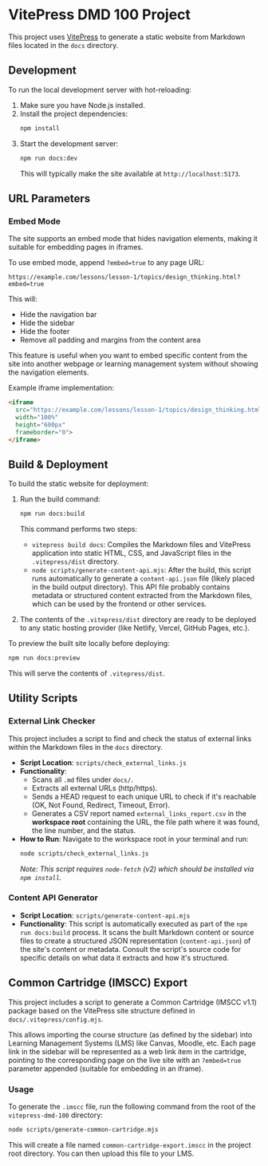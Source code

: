 # VitePress DMD 100 Project

This project uses [VitePress](https://vitepress.dev/) to generate a static website from Markdown files located in the `docs` directory.

## Development

To run the local development server with hot-reloading:

1.  Make sure you have Node.js installed.
2.  Install the project dependencies:
    ```bash
    npm install
    ```
3.  Start the development server:
    ```bash
    npm run docs:dev
    ```
    This will typically make the site available at `http://localhost:5173`.

## URL Parameters

### Embed Mode

The site supports an embed mode that hides navigation elements, making it suitable for embedding pages in iframes.

To use embed mode, append `?embed=true` to any page URL:

```
https://example.com/lessons/lesson-1/topics/design_thinking.html?embed=true
```

This will:
- Hide the navigation bar
- Hide the sidebar
- Hide the footer
- Remove all padding and margins from the content area

This feature is useful when you want to embed specific content from the site into another webpage or learning management system without showing the navigation elements.

Example iframe implementation:
```html
<iframe 
  src="https://example.com/lessons/lesson-1/topics/design_thinking.html?embed=true" 
  width="100%" 
  height="600px" 
  frameborder="0">
</iframe>
```

## Build & Deployment

To build the static website for deployment:

1.  Run the build command:
    ```bash
    npm run docs:build
    ```
    This command performs two steps:
    *   `vitepress build docs`: Compiles the Markdown files and VitePress application into static HTML, CSS, and JavaScript files in the `.vitepress/dist` directory.
    *   `node scripts/generate-content-api.mjs`: After the build, this script runs automatically to generate a `content-api.json` file (likely placed in the build output directory). This API file probably contains metadata or structured content extracted from the Markdown files, which can be used by the frontend or other services.

2.  The contents of the `.vitepress/dist` directory are ready to be deployed to any static hosting provider (like Netlify, Vercel, GitHub Pages, etc.).

To preview the built site locally before deploying:

```bash
npm run docs:preview
```
This will serve the contents of `.vitepress/dist`.

## Utility Scripts

### External Link Checker

This project includes a script to find and check the status of external links within the Markdown files in the `docs` directory.

*   **Script Location**: `scripts/check_external_links.js`
*   **Functionality**:
    *   Scans all `.md` files under `docs/`.
    *   Extracts all external URLs (http/https).
    *   Sends a HEAD request to each unique URL to check if it's reachable (OK, Not Found, Redirect, Timeout, Error).
    *   Generates a CSV report named `external_links_report.csv` in the **workspace root** containing the URL, the file path where it was found, the line number, and the status.
*   **How to Run**:
    Navigate to the workspace root in your terminal and run:
    ```bash
    node scripts/check_external_links.js
    ```
    *Note: This script requires `node-fetch` (v2) which should be installed via `npm install`.*

### Content API Generator

*   **Script Location**: `scripts/generate-content-api.mjs`
*   **Functionality**: This script is automatically executed as part of the `npm run docs:build` process. It scans the built Markdown content or source files to create a structured JSON representation (`content-api.json`) of the site's content or metadata. Consult the script's source code for specific details on what data it extracts and how it's structured.

## Common Cartridge (IMSCC) Export

This project includes a script to generate a Common Cartridge (IMSCC v1.1) package based on the VitePress site structure defined in `docs/.vitepress/config.mjs`.

This allows importing the course structure (as defined by the sidebar) into Learning Management Systems (LMS) like Canvas, Moodle, etc. Each page link in the sidebar will be represented as a web link item in the cartridge, pointing to the corresponding page on the live site with an `?embed=true` parameter appended (suitable for embedding in an iframe).

### Usage

To generate the `.imscc` file, run the following command from the root of the `vitepress-dmd-100` directory:

```bash
node scripts/generate-common-cartridge.mjs
```

This will create a file named `common-cartridge-export.imscc` in the project root directory. You can then upload this file to your LMS.
